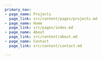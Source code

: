 ```yaml
---
primary_nav:
- page_name: Projects
  page_link: src/content/pages/projects.md
- page_name: Home
  page_link: src/pages/index.md
- page_name: About
  page_link: src/content/about.md
- page_name: Contact
  page_link: src/content/contact.md

---
```

